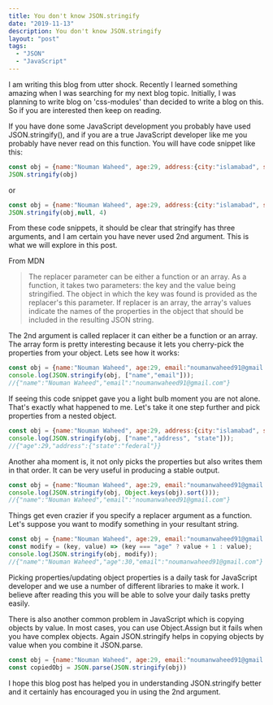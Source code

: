 ```yaml
---
title: You don't know JSON.stringify
date: "2019-11-13"
description: You don't know JSON.stringify
layout: "post"
tags:
  - "JSON"
  - "JavaScript"
---
```


I am writing this blog from utter shock. Recently I learned something amazing when I was searching for my next blog topic. Initially, I was planning to write blog on 'css-modules' than decided to write a blog on this. So if you are interested then keep on reading.

If you have done some JavaScript development you probably have used JSON.stringify(), and if you are a true JavaScript developer like me you probably have never read on this function. You will have code snippet like this:

```javascript
const obj = {name:"Nouman Waheed", age:29, address:{city:"islamabad", state:"fedral"}}
JSON.stringify(obj)
```
or

```javascript
const obj = {name:"Nouman Waheed", age:29, address:{city:"islamabad", state:"fedral"}}
JSON.stringify(obj,null, 4)
```

From these code snippets, it should be clear that stringify has three arguments, and I am certain you have never used 2nd argument. This is what we will explore in this post. 

From MDN 
> The replacer parameter can be either a function or an array. As a function, it takes two parameters: the key and the value being stringified. The object in which the key was found is provided as the replacer's this parameter. If replacer is an array, the array's values indicate the names of the properties in the object that should be included in the resulting JSON string.

The 2nd argument is called replacer it can either be a function or an array. The array form is pretty interesting because it lets you cherry-pick the properties from your object. Lets see how it works:

```javascript
const obj = {name:"Nouman Waheed", age:29, email:"noumanwaheed91@gmail.com"}
console.log(JSON.stringify(obj, ["name","email"]));
//{"name":"Nouman Waheed","email":"noumanwaheed91@gmail.com"}
```

If seeing this code snippet gave you a light bulb moment you are not alone. That's exactly what happened to me.  Let's take it one step further and pick properties from a nested object. 

```javascript
const obj = {name:"Nouman Waheed", age:29, address:{city:"islamabad", state:"federal"}}
console.log(JSON.stringify(obj, ["name","address", "state"]));
//{"age":29,"address":{"state":"federal"}}
```

Another aha moment is, it not only picks the properties but also writes them in that order. It can be very useful in producing a stable output.

```javascript
const obj = {name:"Nouman Waheed", age:29, email:"noumanwaheed91@gmail.com"}
console.log(JSON.stringify(obj, Object.keys(obj).sort()));
//{"name":"Nouman Waheed","email":"noumanwaheed91@gmail.com"}
```

Things get even crazier if you specify a replacer argument as a function. Let's suppose you want to modify something in your resultant string. 

```javascript
const obj = {name:"Nouman Waheed", age:29, email:"noumanwaheed91@gmail.com"}
const modify = (key, value) => (key === "age" ? value + 1 : value);
console.log(JSON.stringify(obj, modify));
//{"name":"Nouman Waheed","age":30,"email":"noumanwaheed91@gmail.com"}
```

Picking properties/updating object properties is a daily task for JavaScript developer and we use a number of different libraries to make it work. I believe after reading this you will be able to solve your daily tasks pretty easily.

There is also another common problem in JavaScript which is copying objects by value. In most cases, you can use Object.Assign but it fails when you have complex objects. Again JSON.stringify helps in copying objects by value when you combine it JSON.parse.

```javascript
const obj = {name:"Nouman Waheed", age:29, email:"noumanwaheed91@gmail.com"}
const copiedObj = JSON.parse(JSON.stringify(obj))
```

I hope this blog post has helped you in understanding JSON.stringify better and it certainly has encouraged you in using the 2nd argument.

